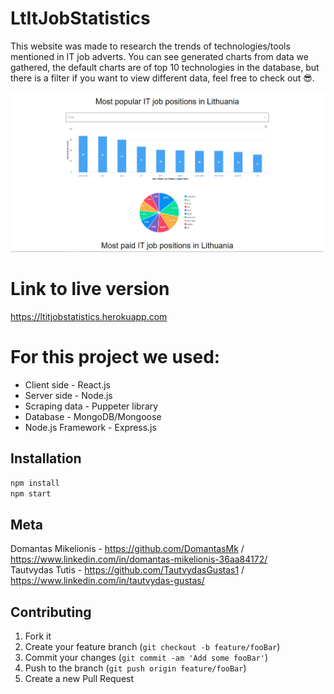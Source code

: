 # LtItJobStatistics
This website was made to research the trends of technologies/tools mentioned in IT job adverts. You can see generated charts from data we gathered, the default charts are of top 10 technologies in the database, but there is a filter if you want to view different data, feel free to check out 😎.

![](header.png)

# Link to live version 
https://ltitjobstatistics.herokuapp.com

# For this project we used:

* Client side - React.js
* Server side - Node.js
* Scraping data - Puppeter library
* Database - MongoDB/Mongoose
* Node.js Framework - Express.js


## Installation

```sh
npm install
npm start
```

## Meta

Domantas Mikelionis - https://github.com/DomantasMk / https://www.linkedin.com/in/domantas-mikelionis-36aa84172/  
Tautvydas Tutis - https://github.com/TautvydasGustas1 / https://www.linkedin.com/in/tautvydas-gustas/

## Contributing

1. Fork it
2. Create your feature branch (`git checkout -b feature/fooBar`)
3. Commit your changes (`git commit -am 'Add some fooBar'`)
4. Push to the branch (`git push origin feature/fooBar`)
5. Create a new Pull Request

